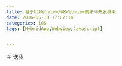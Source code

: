 ```yaml
---
title: 基于UIWebview/WKWebview的移动开发框架
date: 2016-05-18 17:07:14
categories: iOS
tags: [HybridApp,Webview,Javascript]


---
```


＃ 送我
